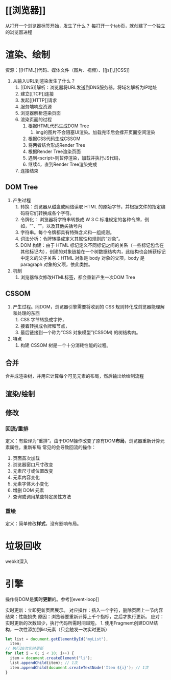 # [[浏览器]] 
从打开一个浏览器标签开始，发生了什么？
每打开一个tab页，就创建了一个独立的浏览器进程
# 渲染、绘制
资源：[[HTML]]代码、媒体文件（图片、视频）、[[js]],[[CSS]] 
1. 从输入URL到渲染发生了什么？
	1. [[DNS]]解析：浏览器将URL发送到DNS服务器，将域名解析为IP地址
	2. 建立[[TCP]]连接
	3. 发起[[HTTP]]请求
	4. 服务端响应资源
	5. 浏览器解析渲染页面
	6. 渲染页面的过程
		1. 根据HTML代码生成DOM Tree
			1. img的图片不会阻塞UI渲染。加载完毕后会撑开页面空间渲染
		2. 根据CSS代码生成CSSOM
		3. 将两者结合形成Render Tree
		4. 根据Render Tree渲染页面
		5. 遇到\<script>则暂停渲染，加载并执行JS代码，
		6. 继续4，直到Render Tree渲染完成
	7. 连接结束

## DOM Tree
1. 产生过程
	1. 转换：浏览器从磁盘或网络读取 HTML 的原始字节，并根据文件的指定编码将它们转换成各个字符。
	2. 令牌化： 浏览器将字符串转换成 W 3 C 标准规定的各种令牌，例如，“”、“”，以及其他尖括号内
	3. 字符串。每个令牌都具有特殊含义和一组规则。
	4. 词法分析：令牌转换成定义其属性和规则的“对象”。
	5. DOM 构建：由于 HTML 标记定义不同标记之间的关系（一些标记包含在其他标记内），创建的对象链接在一个树数据结构内，此结构也会捕获标记中定义的父子关系：HTML 对象是 body 对象的父项，body 是 paragraph 对象的父项，依此类推。
2. 机制
	1. 浏览器每次修改HTML标签，都会重新产生一次DOM Tree
## CSSOM
1. 产生过程。同DOM，浏览器引擎需要将收到的 CSS 规则转化成浏览器能理解和处理的东西
	1. CSS 字节转换成字符，
	2. 接着转换成令牌和节点，
	3. 最后链接到一个称为“CSS 对象模型”(CSSOM) 的树结构内。
2. 特点
	1. 构建 CSSOM 树是一个十分消耗性能的过程。
## 合并
合并成渲染树，并用它计算每个可见元素的布局，然后输出给绘制流程
## 渲染/绘制
## 修改
###  回流/重排
定义：有些译为“重排”。由于DOM操作改变了原有DOM**布局**，浏览器重新计算元素属性，重新布局
常见的会导致回流的操作：
1. 页面首次加载
2. 浏览器窗口尺寸改变
3. 元素尺寸或位置改变
4. 元素内容变化
5. 元素字体大小变化
6. 增删 DOM 元素
7. 查询或调用某些特定属性方法
###  重绘
定义：简单修改**样式**，没有影响布局。
# 垃圾回收
webkit深入
# 引擎

操作符DOM是**实时更新**的。参考[[event-loop]] 

实时更新：立即更新页面展示。
对应操作：插入一个字符，删除页面上一节内容
结果：性能损失
原因：浏览器要重新计算上千个指标，之后才执行更新。
应对：实时更新的次数越少，执行代码所需时间越短。
	1. 使用Fragment创建DOM结构，一次性添加到list元素（只会触发一次实时更新）
```js
let list = document.getElementById("myList"),
  item;
// 执行20次实时更新
for (let i = 0; i < 10; i++) {
  item = document.createElement("li");
  list.appendChild(item); // 1次
  item.appendChild(document.createTextNode('Item ${i}'); // 1次
}
```